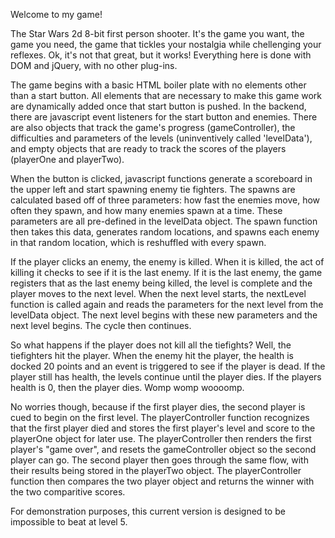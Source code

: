 Welcome to my game!

The Star Wars 2d 8-bit first person shooter.  It's the game you want, the game you need, the game that tickles your nostalgia while chellenging your reflexes.  Ok, it's not that great, but it works! Everything here is done with DOM and jQuery, with no other plug-ins.  

The game begins with a basic HTML boiler plate with no elements other than a start button.  All elements that are necessary to make this game work are dynamically added once that start button is pushed.  In the backend, there are javascript event listeners for the start button and enemies.  There are also objects that track the game's progress (gameController), the difficulties and parameters of the levels (uninventively called 'levelData'), and empty objects that are ready to track the scores of the players (playerOne and playerTwo).

When the button is clicked, javascript functions generate a scoreboard in the upper left and start spawning enemy tie fighters.  The spawns are calculated based off of three parameters: how fast the enemies move, how often they spawn, and how many enemies spawn at a time. These parameters are all pre-defined in the levelData object.  The spawn function then takes this data, generates random locations, and spawns each enemy in that random location, which is reshuffled with every spawn.

If the player clicks an enemy, the enemy is killed.  When it is killed, the act of killing it checks to see if it is the last enemy.  If it is the last enemy, the game registers that as the last enemy being killed, the level is complete and the player moves to the next level.  When the next level starts, the nextLevel function is called again and reads the parameters for the next level from the levelData object.  The next level begins with these new parameters and the next level begins.  The cycle then continues.

So what happens if the player does not kill all the tiefights?  Well, the tiefighters hit the player.  When the enemy hit the player, the health is docked 20 points and an event is triggered to see if the player is dead.  If the player still has health, the levels continue until the player dies.  If the players health is 0, then the player dies.  Womp womp woooomp.  

No worries though, because if the first player dies, the second player is cued to begin on the first level.  The playerController function recognizes that the first player died and stores the first player's level and score to the playerOne object for later use.  The playerController then renders the first player's "game over", and resets the gameController object so the second player can go.  The second player then goes through the same flow, with their results being stored in the playerTwo object.  The playerController function then compares the two player object and returns the winner with the two comparitive scores.

For demonstration purposes, this current version is designed to be impossible to beat at level 5.  






